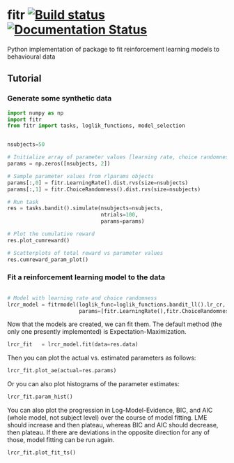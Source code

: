#  fitr [![Build status](https://ci.appveyor.com/api/projects/status/2cbutmj6i890uujj?svg=true)](https://ci.appveyor.com/project/abrahamnunes/fitr)  [![Documentation Status](https://readthedocs.com/projects/computationalpsychiatry-fitr/badge/?version=latest)](https://computationalpsychiatry-fitr.readthedocs-hosted.com/en/latest/?badge=latest)

Python implementation of package to fit reinforcement learning models to behavioural data


## Tutorial

### Generate some synthetic data

``` python
import numpy as np
import fitr
from fitr import tasks, loglik_functions, model_selection


nsubjects=50

# Initialize array of parameter values [learning rate, choice randomness]
params = np.zeros([nsubjects, 2])

# Sample parameter values from rlparams objects
params[:,0] = fitr.LearningRate().dist.rvs(size=nsubjects)
params[:,1] = fitr.ChoiceRandomness().dist.rvs(size=nsubjects)

# Run task
res = tasks.bandit().simulate(nsubjects=nsubjects,
                              ntrials=100,
                              params=params)

# Plot the cumulative reward
res.plot_cumreward()

# Scatterplots of total reward vs parameter values
res.cumreward_param_plot()

```

### Fit a reinforcement learning model to the data

``` python

# Model with learning rate and choice randomness
lrcr_model = fitrmodel(loglik_func=loglik_functions.bandit_ll().lr_cr,
                       params=[fitr.LearningRate(),fitr.ChoiceRandomness()])
```

Now that the models are created, we can fit them. The default method (the only one presently implemented) is Expectation-Maximization.

``` python
lrcr_fit   = lrcr_model.fit(data=res.data)
```

Then you can plot the actual vs. estimated parameters as follows:

``` python
lrcr_fit.plot_ae(actual=res.params)
```

Or you can also plot histograms of the parameter estimates:

``` python
lrcr_fit.param_hist()
```

You can also plot the progression in Log-Model-Evidence, BIC, and AIC (whole model, not subject level) over the course of model fitting. LME should increase and then plateau, whereas BIC and AIC should decrease, then plateau. If there are deviations in the opposite direction for any of those, model fitting can be run again.

``` python
lrcr_fit.plot_fit_ts()
```
